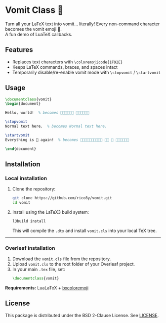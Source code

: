 # Vomit Class 🤮

Turn all your LaTeX text into vomit… literally! Every non-command character becomes the vomit emoji 🤮.  
A fun demo of LuaTeX callbacks.

## Features

- Replaces text characters with `\coloremojicode{1F92E}`
- Keeps LaTeX commands, braces, and spaces intact
- Temporarily disable/re-enable vomit mode with `\stopvomit` / `\startvomit`

## Usage

```tex
\documentclass{vomit}
\begin{document}

Hello, world!  % becomes 🤮🤮🤮🤮🤮🤮 🤮🤮🤮🤮🤮🤮

\stopvomit
Normal text here.  % becomes Normal text here.

\startvomit
Everything is 🤮 again!  % becomes 🤮🤮🤮🤮🤮🤮🤮🤮🤮🤮 🤮🤮 🤮 🤮🤮🤮🤮🤮🤮

\end{document}
```

## Installation

### Local installation

1. Clone the repository:
    ```bash
    git clone https://github.com/rice8y/vomit.git
    cd vomit
    ```

2. Install using the LaTeX3 build system:
    ```bash
    l3build install
    ```
   This will compile the `.dtx` and install `vomit.cls` into your local TeX tree.

---

### Overleaf installation

1. Download the `vomit.cls` file from the repository.  
2. Upload `vomit.cls` to the root folder of your Overleaf project.  
3. In your main `.tex` file, set:
   ```tex
   \documentclass{vomit}
   ```

**Requirements:** LuaLaTeX + [bxcoloremoji](https://ctan.org/pkg/bxcoloremoji)

## License

This package is distributed under the BSD 2-Clause License. See [LICENSE](LICENSE).